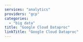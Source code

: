 ```yaml
---
services: "analytics"
providers: "gcp"
categories:
  - "big data"
title: "Google Cloud Dataproc"
linkTitle: "Google Cloud Dataproc"
---
```

